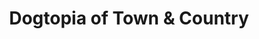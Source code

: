 ---
title: "Dogtopia of Town & Country"
url: /ballwin/dogtopia-of-town-and-country/
shop: pet grooming
---